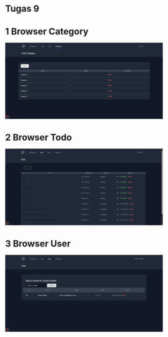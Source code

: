 # Tugas 9

# 1 Browser Category
![Browser Category](<Browser Category .png>)

# 2 Browser Todo
![Browser Todo](<Browser Todo.png>)

# 3 Browser User
![Browser User](<Browser User.png>)